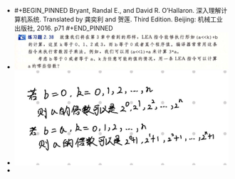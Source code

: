 - #+BEGIN_PINNED
  Bryant, Randal E., and David R. O’Hallaron. 深入理解计算机系统. Translated by 龚奕利 and 贺莲. Third Edition. Beijing: 机械工业出版社, 2016. p71
  #+END_PINNED
- ![image.png](../assets/image_1670377667222_0.png)
- ![image.png](../assets/image_1670378426067_0.png)
-